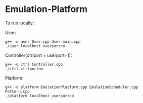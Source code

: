 # Emulation-Platform

To run locally:

User:
```
g++ -o user User.cpp User-main.cpp
./user localhost userportno
```

Controller(ctrlport = userport+1): 
```
g++ -o ctrl Controller.cpp
./ctrl ctrlportno
```

Platform:
```
g++ -o platform EmulationPlatform.cpp EmulationScheduler.cpp Pattern.cpp
./platform localhost userportno
```

